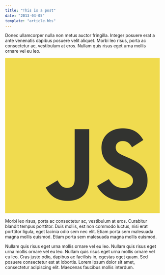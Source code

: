 ```yaml
---
title: "This is a post"
date: "2013-03-05"
template: "article.hbs"
---
```


Donec ullamcorper nulla non metus auctor fringilla. Integer posuere erat a ante venenatis dapibus posuere velit aliquet. Morbi leo risus, porta ac consectetur ac, vestibulum at eros. Nullam quis risus eget urna mollis ornare vel eu leo.

![JavaScript logo](JavaScript-logo.png)

Morbi leo risus, porta ac consectetur ac, vestibulum at eros. Curabitur blandit tempus porttitor. Duis mollis, est non commodo luctus, nisi erat porttitor ligula, eget lacinia odio sem nec elit. Etiam porta sem malesuada magna mollis euismod. Etiam porta sem malesuada magna mollis euismod.

Nullam quis risus eget urna mollis ornare vel eu leo. Nullam quis risus eget urna mollis ornare vel eu leo. Nullam quis risus eget urna mollis ornare vel eu leo. Cras justo odio, dapibus ac facilisis in, egestas eget quam. Sed posuere consectetur est at lobortis. Lorem ipsum dolor sit amet, consectetur adipiscing elit. Maecenas faucibus mollis interdum.